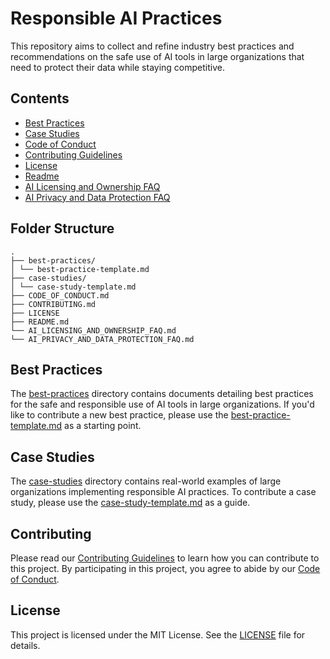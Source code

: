 # Responsible AI Practices

This repository aims to collect and refine industry best practices and recommendations on the safe use of AI tools in large organizations that need to protect their data while staying competitive.

## Contents

- [Best Practices](best-practices/)
- [Case Studies](case-studies/)
- [Code of Conduct](CODE_OF_CONDUCT.md)
- [Contributing Guidelines](CONTRIBUTING.md)
- [License](LICENSE)
- [Readme](README.md)
- [AI Licensing and Ownership FAQ](AI_LICENSING_AND_OWNERSHIP_FAQ.md)
- [AI Privacy and Data Protection FAQ](AI_PRIVACY_AND_DATA_PROTECTION_FAQ.md)

## Folder Structure

```
.
├── best-practices/
│ └── best-practice-template.md
├── case-studies/
│ └── case-study-template.md
├── CODE_OF_CONDUCT.md
├── CONTRIBUTING.md
├── LICENSE
├── README.md
└── AI_LICENSING_AND_OWNERSHIP_FAQ.md
└── AI_PRIVACY_AND_DATA_PROTECTION_FAQ.md
```

## Best Practices

The [best-practices](best-practices/) directory contains documents detailing best practices for the safe and responsible use of AI tools in large organizations. If you'd like to contribute a new best practice, please use the [best-practice-template.md](best-practices/best-practice-template.md) as a starting point.

## Case Studies

The [case-studies](case-studies/) directory contains real-world examples of large organizations implementing responsible AI practices. To contribute a case study, please use the [case-study-template.md](case-studies/case-study-template.md) as a guide.

## Contributing

Please read our [Contributing Guidelines](CONTRIBUTING.md) to learn how you can contribute to this project. By participating in this project, you agree to abide by our [Code of Conduct](CODE_OF_CONDUCT.md).

## License

This project is licensed under the MIT License. See the [LICENSE](LICENSE) file for details.
